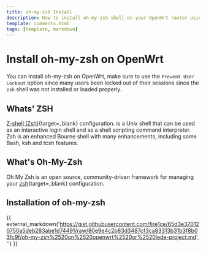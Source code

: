 ```yaml
---
title: oh-my-zsh Install
description: How to install oh-my-zsh shell on your OpenWrt router using SSH.
template: comments.html
tags: [template, markdown]
---
```


# Install oh-my-zsh on OpenWrt

You can install oh-my-zsh on OpenWrt, make sure to use the `Prevent User Lockout` option since many users been locked out of their sessions since the `zsh` shell was not installed or loaded properly.

## Whats' ZSH

[Z-shell (Zsh)][zsh-url]{target=\_blank} configuration. is a Unix shell that can be used as an interactive login shell and as a shell scripting command interpreter. Zsh is an enhanced Bourne shell with many enhancements, including some Bash, ksh and tcsh features.

## What's Oh-My-Zsh

Oh My Zsh is an open source, community-driven framework for managing your [zsh][zsh-url]{target=\_blank} configuration.

## Installation of oh-my-zsh

{{ external_markdown('https://gist.githubusercontent.com/fire1ce/65d3e370120750a5deb283abe1d74491/raw/80e9e4c2b83d3487cf3ca83313b31b3f8b03fc9f/oh-my-zsh%2520on%2520openwrt%2520or%2520lede-project.md', '') }}

<!-- urls -->

[zsh-url]: https://www.zsh.org/ 'ZSH'
[ohmyz.sh-url]: https://ohmyz.sh/ 'Oh-My-Zsh'
[openwrt-wiki-url]: https://openwrt.org/docs/guide-developer/write-shell-script#can_i_change_my_default_shell_from_ash_to_bash

<!-- images -->

<!-- end appendices -->
